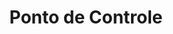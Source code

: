 ---
layout: default
title: Ponto de Controle
nav_order: 3.1
has_children: true
description: "Manual e-SUS APS"
permalink: /docs/CDS
last_modified_date: "01/02/2021"
---